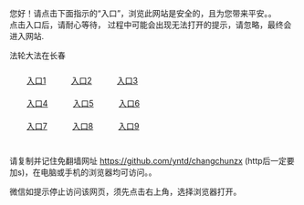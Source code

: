 您好！请点击下面指示的“入口”，浏览此网站是安全的，且为您带来平安。。 <br/>
点击入口后，请耐心等待， 过程中可能会出现无法打开的提示，请忽略，最终会进入网站. </br>

法轮大法在长春<br/>
<div style="padding:10px"><a style="margin:20px" target="_blank" href="https://d25vfew8shkndm.cloudfront.net/2Qpsp?lwvqqm" id="ccLink1" rel="nofollow">入口1</a> <a target="_blank" style="margin:20px" href="https://d2bg6t8avz3264.cloudfront.net/2Qpsp?fevwlrz" id="ccLink2" rel="nofollow">入口2</a> <a style="margin:20px" target="_blank" href="https://d3sgzluqhzjjzd.cloudfront.net/2Qpsp?livphen" id="ccLink3" rel="nofollow">入口3</a></div>

<div style="padding:10px" ><a style="margin:20px" target="_blank" href="https://d25vfew8shkndm.cloudfront.net/2Qpsp?lwvqqm" id="ccLink4" rel="nofollow">入口4</a> <a style="margin:20px" href="https://d2bg6t8avz3264.cloudfront.net/2Qpsp?fevwlrz" target="_blank" id="ccLink5" rel="nofollow">入口5</a> <a style="margin:20px" href="https://d3sgzluqhzjjzd.cloudfront.net/2Qpsp?livphen" target="_blank" id="ccLink6" rel="nofollow">入口6</a></div>

<div style="padding:10px"><a style="margin:20px" target="_blank" href="https://d25vfew8shkndm.cloudfront.net/2Qpsp?lwvqqm" id="ccLink7" rel="nofollow">入口7</a> <a style="margin:20px" href="https://d2bg6t8avz3264.cloudfront.net/2Qpsp?fevwlrz" target="_blank" id="ccLink8" rel="nofollow">入口8</a> <a style="margin:20px" target="_blank" href="https://d3sgzluqhzjjzd.cloudfront.net/2Qpsp?livphen" id="ccLink9" rel="nofollow">入口9</a></div>

<br/>



请复制并记住免翻墙网址 https://github.com/yntd/changchunzx (http后一定要加s)，在电脑或手机的浏览器均可访问。。<br/>

微信如提示停止访问该网页，须先点击右上角，选择浏览器打开。
